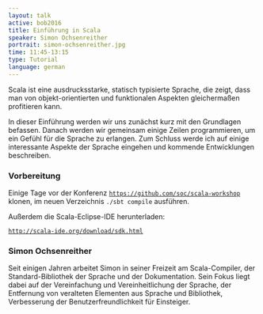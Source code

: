 ```yaml
---
layout: talk
active: bob2016
title: Einführung in Scala
speaker: Simon Ochsenreither
portrait: simon-ochsenreither.jpg
time: 11:45-13:15
type: Tutorial
language: german
---
```


Scala ist eine ausdrucksstarke, statisch typisierte Sprache, die
zeigt, dass man von objekt-orientierten und funktionalen Aspekten
gleichermaßen profitieren kann.

In dieser Einführung werden wir uns zunächst kurz mit den Grundlagen
befassen.  Danach werden wir gemeinsam einige Zeilen programmieren, um
ein Gefühl für die Sprache zu erlangen.  Zum Schluss werde ich auf
einige interessante Aspekte der Sprache eingehen und kommende
Entwicklungen beschreiben.

### Vorbereitung

Einige Tage vor der Konferenz
[`https://github.com/soc/scala-workshop`](https://github.com/soc/scala-workshop)
klonen,
im neuen Verzeichnis `./sbt compile` ausführen.

Außerdem die Scala-Eclipse-IDE herunterladen:

[`http://scala-ide.org/download/sdk.html`](http://scala-ide.org/download/sdk.html)

### Simon Ochsenreither

Seit einigen Jahren arbeitet Simon in seiner Freizeit am
Scala-Compiler, der Standard-Bibliothek der Sprache und der
Dokumentation.  Sein Fokus liegt dabei auf der Vereinfachung und
Vereinheitlichung der Sprache, der Entfernung von veralteten Elementen
aus Sprache und Bibliothek, Verbesserung der Benutzerfreundlichkeit
für Einsteiger.

